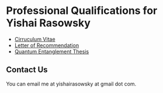 # Professional Qualifications for Yishai Rasowsky
* [Cirruculum Vitae](#https://github.com/yishairasowsky/professional_qualifications/blob/master/cv.pdf)
* [Letter of Recommendation](#https://github.com/yishairasowsky/professional_qualifications/blob/master/letter_of_recommendation.pdf)
* [Quantum Entanglement Thesis](#https://github.com/yishairasowsky/professional_qualifications/blob/master/thesis.pdf)

## Contact Us
You can email me at yishairasowsky at gmail dot com.
	
